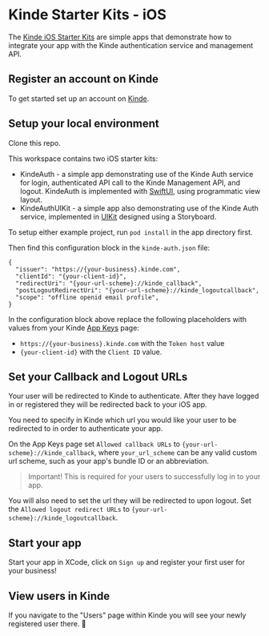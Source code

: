 # Kinde Starter Kits - iOS

The [Kinde iOS Starter Kits](https://github.com/kinde-starter-kits/ios-starter-kit) are simple apps
that demonstrate how to integrate your app with the Kinde authentication service and management API.

## Register an account on Kinde

To get started set up an account on [Kinde](https://app.kinde.com/register).

## Setup your local environment

Clone this repo.

This workspace contains two iOS starter kits:

- KindeAuth - a simple app demonstrating use of the Kinde Auth service for login, authenticated API call to the Kinde Management API, and logout.
  KindeAuth is implemented with [SwiftUI](https://developer.apple.com/documentation/swiftui/), using programmatic view layout.
- KindeAuthUIKit - a simple app also demonstrating use of the Kinde Auth service,
  implemented in [UIKit](https://developer.apple.com/documentation/uikit) designed using a Storyboard.

To setup either example project, run `pod install` in the app directory first.

Then find this configuration block in the `kinde-auth.json` file:

```
{
  "issuer": "https://{your-business}.kinde.com",
  "clientId": "{your-client-id}",
  "redirectUri": "{your-url-scheme}://kinde_callback",
  "postLogoutRedirectUri": "{your-url-scheme}://kinde_logoutcallback",
  "scope": "offline openid email profile",
}
```

In the configuration block above replace the following placeholders with values from your Kinde [App Keys](https://kinde.com/docs/the-basics/getting-app-keys) page:

- `https://{your-business}.kinde.com` with the `Token host` value
- `{your-client-id}` with the `Client ID` value.

## Set your Callback and Logout URLs

Your user will be redirected to Kinde to authenticate. After they have logged in or registered they will be redirected back to your iOS app.

You need to specify in Kinde which url you would like your user to be redirected to in order to authenticate your app.

On the App Keys page set `Allowed callback URLs` to `{your-url-scheme}://kinde_callback`, where `your_url_scheme` can be any valid custom url scheme,
such as your app's bundle ID or an abbreviation.

> Important! This is required for your users to successfully log in to your app.

You will also need to set the url they will be redirected to upon logout. Set the `Allowed logout redirect URLs` to `{your-url-scheme}://kinde_logoutcallback`.

## Start your app

Start your app in XCode, click on `Sign up` and register your first user for your business!

## View users in Kinde

If you navigate to the "Users" page within Kinde you will see your newly registered user there. 🚀
